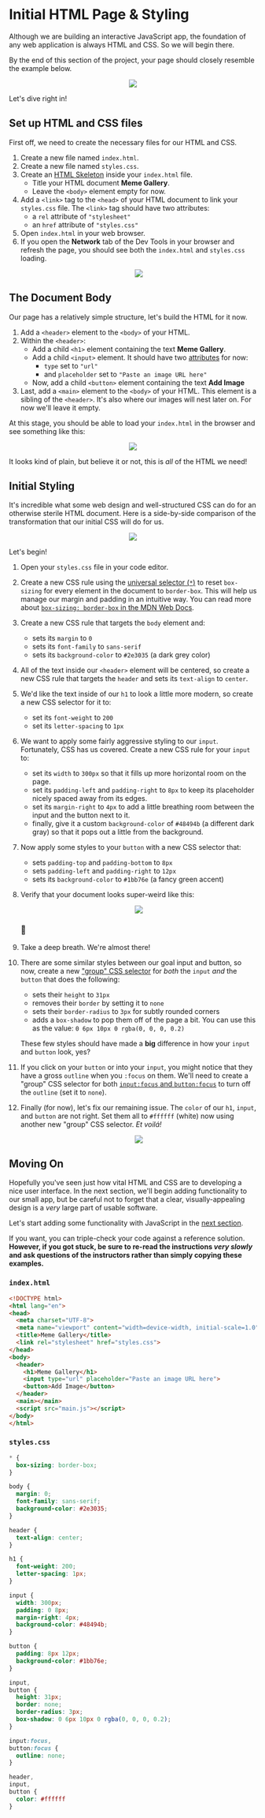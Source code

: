 # Initial HTML Page & Styling

Although we are building an interactive JavaScript app, the foundation of any web application is always HTML and CSS. So we will begin there.

By the end of this section of the project, your page should closely resemble the example below.

<p align="middle">
  <img src="images/initial-html-page-and-styling.png">
</p>

Let's dive right in!

## Set up HTML and CSS files

First off, we need to create the necessary files for our HTML and CSS.

1. Create a new file named `index.html`.
1. Create a new file named `styles.css`.
1. Create an [HTML Skeleton](https://github.com/Learning-Fuze/lfz-prep-lessons/tree/master/exercises/html-skeleton) inside your `index.html` file.
    - Title your HTML document **Meme Gallery**.
    - Leave the `<body>` element empty for now.
1. Add a `<link>` tag to the `<head>` of your HTML document to link your `styles.css` file. The `<link>` tag should have two attributes:
    - a `rel` attribute of `"stylesheet"`
    - an `href` attribute of `"styles.css"`
1. Open `index.html` in your web browser.
1. If you open the **Network** tab of the Dev Tools in your browser and refresh the page, you should see both the `index.html` and `styles.css` loading.
    <p align="middle">
      <img src="images/html-and-css-loaded.png">
    </p>

## The Document Body

Our page has a relatively simple structure, let's build the HTML for it now.

1. Add a `<header>` element to the `<body>` of your HTML.
1. Within the `<header>`:
    - Add a child `<h1>` element containing the text **Meme Gallery**.
    - Add a child `<input>` element. It should have two [attributes](https://github.com/Learning-Fuze/lfz-prep-lessons/tree/master/exercises/html-syntax) for now:
        - `type` set to `"url"`
        - and `placeholder` set to `"Paste an image URL here"`
    - Now, add a child `<button>` element containing the text **Add Image**
1. Last, add a `<main>` element to the `<body>` of your HTML. This element is a sibling of the `<header>`. It's also where our images will nest later on. For now we'll leave it empty.

At this stage, you should be able to load your `index.html` in the browser and see something like this:

<p align="middle">
  <img src="images/naked-html.png">
</p>

It looks kind of plain, but believe it or not, this is _all_ of the HTML we need!

## Initial Styling

It's incredible what some web design and well-structured CSS can do for an otherwise sterile HTML document. Here is a side-by-side comparison of the transformation that our initial CSS will do for us.

<p align="middle">
  <img src="images/initial-styling.png">
</p>

Let's begin!

1. Open your `styles.css` file in your code editor.
1. Create a new CSS rule using the [universal selector (`*`)](https://github.com/Learning-Fuze/lfz-prep-lessons/tree/master/exercises/css-selectors) to reset `box-sizing` for every element in the document to `border-box`. This will help us manage our margin and padding in an intuitive way. You can read more about [`box-sizing: border-box` in the MDN Web Docs](https://developer.mozilla.org/en-US/docs/Web/CSS/box-sizing).
1. Create a new CSS rule that targets the `body` element and:
    - sets its `margin` to `0`
    - sets its `font-family` to `sans-serif`
    - sets its `background-color` to `#2e3035` (a dark grey color)
1. All of the text inside our `<header>` element will be centered, so create a new CSS rule that targets the `header` and sets its `text-align` to `center`.
1. We'd like the text inside of our `h1` to look a little more modern, so create a new CSS selector for it to:
    - set its `font-weight` to `200`
    - set its `letter-spacing` to `1px`
1. We want to apply some fairly aggressive styling to our `input`. Fortunately, CSS has us covered. Create a new CSS rule for your `input` to:
    - set its `width` to `300px` so that it fills up more horizontal room on the page.
    - set its `padding-left` and `padding-right` to `8px` to keep its placeholder nicely spaced away from its edges.
    - set its `margin-right` to `4px` to add a little breathing room between the input and the button next to it.
    - finally, give it a custom `background-color` of `#48494b` (a different dark gray) so that it pops out a little from the background.
1. Now apply some styles to your `button` with a new CSS selector that:
    - sets `padding-top` and `padding-bottom` to `8px`
    - sets `padding-left` and `padding-right` to `12px`
    - sets its `background-color` to `#1bb76e` (a fancy green accent)
1. Verify that your document looks super-weird like this:
    <p align="middle">
      <img src="images/css-checkpoint.png">
    </p>
    <h3>🤨</h3>
1. Take a deep breath. We're almost there!
1. There are some similar styles between our goal input and button, so now, create a new ["group" CSS selector](https://developer.mozilla.org/en-US/docs/Web/CSS/Selector_list) for _both_ the `input` _and_ the `button` that does the following:
    - sets their `height` to `31px`
    - removes their `border` by setting it to `none`
    - sets their `border-radius` to `3px` for subtly rounded corners
    - adds a `box-shadow` to pop them off of the page a bit. You can use this as the value: `0 6px 10px 0 rgba(0, 0, 0, 0.2)`

    These few styles should have made a **big** difference in how your `input` and `button` look, yes?
1. If you click on your `button` or into your `input`, you might notice that they have a gross `outline` when you `:focus` on them. We'll need to create a "group" CSS selector for both [`input:focus` and `button:focus`](https://www.w3schools.com/css/css_pseudo_classes.asp) to turn off the `outline` (set it to `none`).
1. Finally (for now), let's fix our remaining issue. The `color` of our `h1`, `input`, and `button` are not right. Set them all to `#ffffff` (white) now using another new "group" CSS selector. _Et voilá!_
    <p align="middle">
      <img src="images/styled-empty.png">
    </p>

## Moving On

Hopefully you've seen just how vital HTML and CSS are to developing a nice user interface. In the next section, we'll begin adding functionality to our small app, but be careful not to forget that a clear, visually-appealing design is a _very_ large part of usable software.

Let's start adding some functionality with JavaScript in the [next section](ACCEPTING_USER_INPUT.md).

If you want, you can triple-check your code against a reference solution. **However, if you got stuck, be sure to re-read the instructions _very slowly_ and ask questions of the instructors rather than simply copying these examples.**

### `index.html`

```html
<!DOCTYPE html>
<html lang="en">
<head>
  <meta charset="UTF-8">
  <meta name="viewport" content="width=device-width, initial-scale=1.0">
  <title>Meme Gallery</title>
  <link rel="stylesheet" href="styles.css">
</head>
<body>
  <header>
    <h1>Meme Gallery</h1>
    <input type="url" placeholder="Paste an image URL here">
    <button>Add Image</button>
  </header>
  <main></main>
  <script src="main.js"></script>
</body>
</html>
```

### `styles.css`

```css
* {
  box-sizing: border-box;
}

body {
  margin: 0;
  font-family: sans-serif;
  background-color: #2e3035;
}

header {
  text-align: center;
}

h1 {
  font-weight: 200;
  letter-spacing: 1px;
}

input {
  width: 300px;
  padding: 0 8px;
  margin-right: 4px;
  background-color: #48494b;
}

button {
  padding: 8px 12px;
  background-color: #1bb76e;
}

input,
button {
  height: 31px;
  border: none;
  border-radius: 3px;
  box-shadow: 0 6px 10px 0 rgba(0, 0, 0, 0.2);
}

input:focus,
button:focus {
  outline: none;
}

header,
input,
button {
  color: #ffffff
}
```
